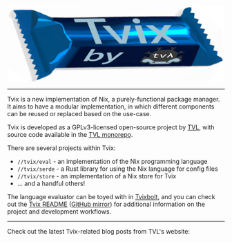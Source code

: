 <img class="tvl-logo" src="./tvix-logo.webp"
     alt="A candy bar in different shades of blue that says 'Tvix by TVL' on it">

------------------

Tvix is a new implementation of Nix, a purely-functional package manager. It
aims to have a modular implementation, in which different components can be
reused or replaced based on the use-case.

Tvix is developed as a GPLv3-licensed open-source project by
[TVL][], with source code available in the [TVL monorepo][].

There are several projects within Tvix:

* `//tvix/eval` - an implementation of the Nix programming language
* `//tvix/serde` - a Rust library for using the Nix language for config files
* `//tvix/store` - an implementation of a Nix store for Tvix
* ... and a handful others!

The language evaluator can be toyed with in [Tvixbolt][], and you can check out
the [Tvix README][] ([GitHub mirror][gh]) for additional information on the
project and development workflows.

[TVL]: https://tvl.fyi
[TVL monorepo]: https://cs.tvl.fyi/depot/-/tree/tvix
[Tvixbolt]: https://tvixbolt.tvl.su
[Tvix README]: https://code.tvl.fyi/about/tvix
[gh]: https://github.com/tvlfyi/tvix/

-------------------

Check out the latest Tvix-related blog posts from TVL's website:
